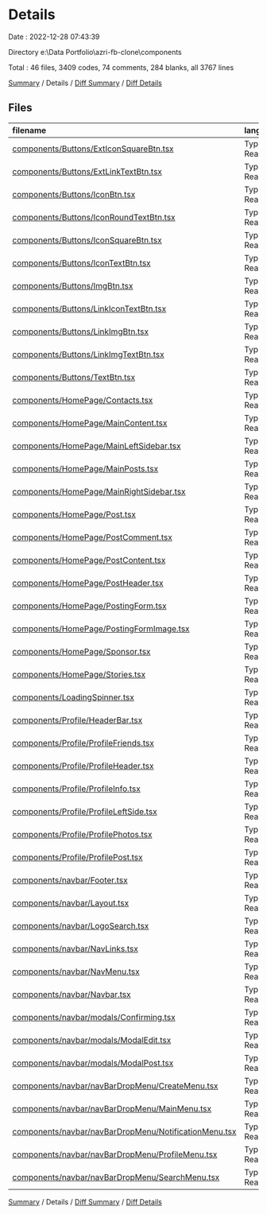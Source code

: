 # Details

Date : 2022-12-28 07:43:39

Directory e:\\Data Portfolio\\azri-fb-clone\\components

Total : 46 files,  3409 codes, 74 comments, 284 blanks, all 3767 lines

[Summary](results.md) / Details / [Diff Summary](diff.md) / [Diff Details](diff-details.md)

## Files
| filename | language | code | comment | blank | total |
| :--- | :--- | ---: | ---: | ---: | ---: |
| [components/Buttons/ExtIconSquareBtn.tsx](/components/Buttons/ExtIconSquareBtn.tsx) | TypeScript React | 25 | 0 | 5 | 30 |
| [components/Buttons/ExtLinkTextBtn.tsx](/components/Buttons/ExtLinkTextBtn.tsx) | TypeScript React | 28 | 6 | 4 | 38 |
| [components/Buttons/IconBtn.tsx](/components/Buttons/IconBtn.tsx) | TypeScript React | 21 | 0 | 4 | 25 |
| [components/Buttons/IconRoundTextBtn.tsx](/components/Buttons/IconRoundTextBtn.tsx) | TypeScript React | 30 | 0 | 4 | 34 |
| [components/Buttons/IconSquareBtn.tsx](/components/Buttons/IconSquareBtn.tsx) | TypeScript React | 22 | 0 | 4 | 26 |
| [components/Buttons/IconTextBtn.tsx](/components/Buttons/IconTextBtn.tsx) | TypeScript React | 18 | 0 | 4 | 22 |
| [components/Buttons/ImgBtn.tsx](/components/Buttons/ImgBtn.tsx) | TypeScript React | 24 | 6 | 4 | 34 |
| [components/Buttons/LinkIconTextBtn.tsx](/components/Buttons/LinkIconTextBtn.tsx) | TypeScript React | 22 | 0 | 3 | 25 |
| [components/Buttons/LinkImgBtn.tsx](/components/Buttons/LinkImgBtn.tsx) | TypeScript React | 28 | 6 | 4 | 38 |
| [components/Buttons/LinkImgTextBtn.tsx](/components/Buttons/LinkImgTextBtn.tsx) | TypeScript React | 41 | 6 | 4 | 51 |
| [components/Buttons/TextBtn.tsx](/components/Buttons/TextBtn.tsx) | TypeScript React | 12 | 0 | 3 | 15 |
| [components/HomePage/Contacts.tsx](/components/HomePage/Contacts.tsx) | TypeScript React | 139 | 0 | 8 | 147 |
| [components/HomePage/MainContent.tsx](/components/HomePage/MainContent.tsx) | TypeScript React | 14 | 0 | 3 | 17 |
| [components/HomePage/MainLeftSidebar.tsx](/components/HomePage/MainLeftSidebar.tsx) | TypeScript React | 112 | 3 | 6 | 121 |
| [components/HomePage/MainPosts.tsx](/components/HomePage/MainPosts.tsx) | TypeScript React | 70 | 1 | 5 | 76 |
| [components/HomePage/MainRightSidebar.tsx](/components/HomePage/MainRightSidebar.tsx) | TypeScript React | 39 | 3 | 5 | 47 |
| [components/HomePage/Post.tsx](/components/HomePage/Post.tsx) | TypeScript React | 125 | 8 | 17 | 150 |
| [components/HomePage/PostComment.tsx](/components/HomePage/PostComment.tsx) | TypeScript React | 104 | 1 | 11 | 116 |
| [components/HomePage/PostContent.tsx](/components/HomePage/PostContent.tsx) | TypeScript React | 139 | 2 | 3 | 144 |
| [components/HomePage/PostHeader.tsx](/components/HomePage/PostHeader.tsx) | TypeScript React | 193 | 6 | 15 | 214 |
| [components/HomePage/PostingForm.tsx](/components/HomePage/PostingForm.tsx) | TypeScript React | 35 | 2 | 6 | 43 |
| [components/HomePage/PostingFormImage.tsx](/components/HomePage/PostingFormImage.tsx) | TypeScript React | 73 | 0 | 6 | 79 |
| [components/HomePage/Sponsor.tsx](/components/HomePage/Sponsor.tsx) | TypeScript React | 48 | 0 | 3 | 51 |
| [components/HomePage/Stories.tsx](/components/HomePage/Stories.tsx) | TypeScript React | 109 | 2 | 9 | 120 |
| [components/LoadingSpinner.tsx](/components/LoadingSpinner.tsx) | TypeScript React | 25 | 0 | 3 | 28 |
| [components/Profile/HeaderBar.tsx](/components/Profile/HeaderBar.tsx) | TypeScript React | 78 | 0 | 3 | 81 |
| [components/Profile/ProfileFriends.tsx](/components/Profile/ProfileFriends.tsx) | TypeScript React | 75 | 1 | 5 | 81 |
| [components/Profile/ProfileHeader.tsx](/components/Profile/ProfileHeader.tsx) | TypeScript React | 113 | 5 | 8 | 126 |
| [components/Profile/ProfileInfo.tsx](/components/Profile/ProfileInfo.tsx) | TypeScript React | 55 | 0 | 7 | 62 |
| [components/Profile/ProfileLeftSide.tsx](/components/Profile/ProfileLeftSide.tsx) | TypeScript React | 25 | 0 | 3 | 28 |
| [components/Profile/ProfilePhotos.tsx](/components/Profile/ProfilePhotos.tsx) | TypeScript React | 30 | 0 | 3 | 33 |
| [components/Profile/ProfilePost.tsx](/components/Profile/ProfilePost.tsx) | TypeScript React | 43 | 0 | 4 | 47 |
| [components/navbar/Footer.tsx](/components/navbar/Footer.tsx) | TypeScript React | 9 | 0 | 3 | 12 |
| [components/navbar/Layout.tsx](/components/navbar/Layout.tsx) | TypeScript React | 24 | 0 | 3 | 27 |
| [components/navbar/LogoSearch.tsx](/components/navbar/LogoSearch.tsx) | TypeScript React | 92 | 0 | 5 | 97 |
| [components/navbar/NavLinks.tsx](/components/navbar/NavLinks.tsx) | TypeScript React | 75 | 0 | 5 | 80 |
| [components/navbar/NavMenu.tsx](/components/navbar/NavMenu.tsx) | TypeScript React | 87 | 0 | 9 | 96 |
| [components/navbar/Navbar.tsx](/components/navbar/Navbar.tsx) | TypeScript React | 25 | 0 | 4 | 29 |
| [components/navbar/modals/Confirming.tsx](/components/navbar/modals/Confirming.tsx) | TypeScript React | 50 | 0 | 5 | 55 |
| [components/navbar/modals/ModalEdit.tsx](/components/navbar/modals/ModalEdit.tsx) | TypeScript React | 215 | 7 | 16 | 238 |
| [components/navbar/modals/ModalPost.tsx](/components/navbar/modals/ModalPost.tsx) | TypeScript React | 184 | 1 | 12 | 197 |
| [components/navbar/navBarDropMenu/CreateMenu.tsx](/components/navbar/navBarDropMenu/CreateMenu.tsx) | TypeScript React | 87 | 0 | 6 | 93 |
| [components/navbar/navBarDropMenu/MainMenu.tsx](/components/navbar/navBarDropMenu/MainMenu.tsx) | TypeScript React | 140 | 0 | 6 | 146 |
| [components/navbar/navBarDropMenu/NotificationMenu.tsx](/components/navbar/navBarDropMenu/NotificationMenu.tsx) | TypeScript React | 133 | 5 | 11 | 149 |
| [components/navbar/navBarDropMenu/ProfileMenu.tsx](/components/navbar/navBarDropMenu/ProfileMenu.tsx) | TypeScript React | 193 | 0 | 12 | 205 |
| [components/navbar/navBarDropMenu/SearchMenu.tsx](/components/navbar/navBarDropMenu/SearchMenu.tsx) | TypeScript React | 180 | 3 | 11 | 194 |

[Summary](results.md) / Details / [Diff Summary](diff.md) / [Diff Details](diff-details.md)